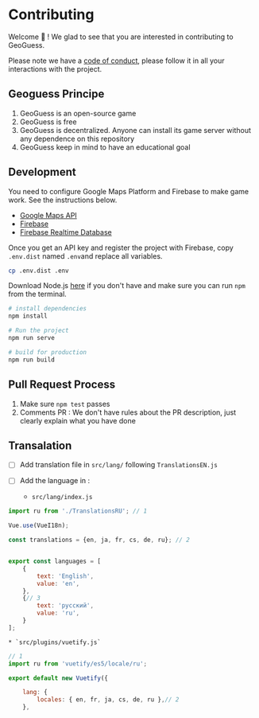 Contributing
=====

Welcome 👋 !
We glad to see that you are interested in contributing to GeoGuess.

Please note we have a [code of conduct](https://github.com/GeoGuess/Geoguess/blob/master/CODE_OF_CONDUCT.md), please follow it in all your interactions with the project.

## Geoguess Principe
1. GeoGuess is an open-source game
2. GeoGuess is free
3. GeoGuess is decentralized. Anyone can install its game server without any dependence on this repository
4. GeoGuess keep in mind to have an educational goal

## Development

You need to configure Google Maps Platform and Firebase to make game work.
See the instructions below.

-   [Google Maps API](https://developers.google.com/maps/documentation/javascript/get-api-key#get-the-api-key)
-   [Firebase](https://firebase.google.com/docs/database/web/start)
-   [Firebase Realtime Database](https://firebase.google.com/docs/database/web/start)

Once you get an API key and register the project with Firebase, copy `.env.dist` named `.env`and replace all variables.

```bash
cp .env.dist .env
```

Download Node.js [here](https://nodejs.org/en/download/) if you don't have and make sure you can run `npm` from the terminal.

```bash
# install dependencies
npm install

# Run the project
npm run serve

# build for production
npm run build
```


## Pull Request Process

1. Make sure `npm test` passes
2. Comments PR : We don't have rules about the PR description, just clearly explain what you have done

## Transalation


- [ ] Add translation file in `src/lang/` following `TranslationsEN.js`

- [ ] Add the language in :
    * `src/lang/index.js` 
```js
import ru from './TranslationsRU'; // 1

Vue.use(VueI18n);

const translations = {en, ja, fr, cs, de, ru}; // 2


export const languages = [
    {
        text: 'English',
        value: 'en',
    },
    {// 3
        text: 'русский',
        value: 'ru',
    }
];
```
    * `src/plugins/vuetify.js`
```js
// 1 
import ru from 'vuetify/es5/locale/ru';

export default new Vuetify({

    lang: {
        locales: { en, fr, ja, cs, de, ru },// 2
    },

```


